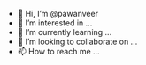 - 👋 Hi, I’m @pawanveer
- 👀 I’m interested in ...
- 🌱 I’m currently learning ...
- 💞️ I’m looking to collaborate on ...
- 📫 How to reach me ...

<!---
pawanveer/pawanveer is a ✨ special ✨ repository because its `README.md` (this file) appears on your GitHub profile.
You can click the Preview link to take a look at your changes.
--->
